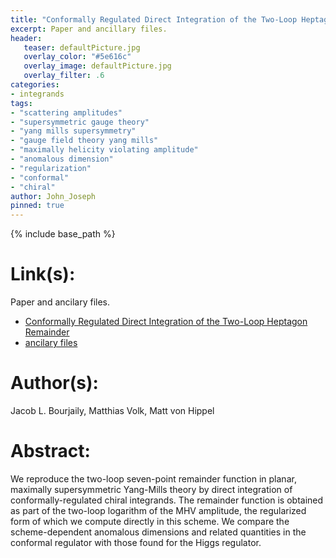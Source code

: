 ```yaml
---
title: "Conformally Regulated Direct Integration of the Two-Loop Heptagon Remainder"
excerpt: Paper and ancillary files.
header:
   teaser: defaultPicture.jpg
   overlay_color: "#5e616c"
   overlay_image: defaultPicture.jpg
   overlay_filter: .6
categories:
- integrands
tags:
- "scattering amplitudes"
- "supersymmetric gauge theory"
- "yang mills supersymmetry"
- "gauge field theory yang mills"
- "maximally helicity violating amplitude"
- "anomalous dimension"
- "regularization"
- "conformal"
- "chiral"
author: John_Joseph
pinned: true
---
```

{% include base_path %}

# Link(s):
Paper and ancilary files.
  * [Conformally Regulated Direct Integration of the Two-Loop Heptagon Remainder](https://arxiv.org/abs/1912.05690)
  * [ancilary files](https://arxiv.org/src/1912.05690/anc)

# Author(s):
Jacob L. Bourjaily, Matthias Volk, Matt von Hippel

# Abstract:
We reproduce the two-loop seven-point remainder function in planar, maximally supersymmetric Yang-Mills theory by direct integration of conformally-regulated chiral integrands. The remainder function is obtained as part of the two-loop logarithm of the MHV amplitude, the regularized form of which we compute directly in this scheme. We compare the scheme-dependent anomalous dimensions and related quantities in the conformal regulator with those found for the Higgs regulator.